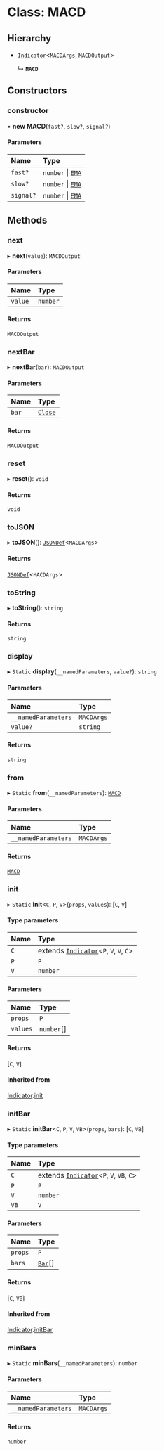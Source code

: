 # Class: MACD

## Hierarchy

- [`Indicator`](Indicator.md)<`MACDArgs`, `MACDOutput`\>

  ↳ **`MACD`**

## Constructors

### constructor

• **new MACD**(`fast?`, `slow?`, `signal?`)

#### Parameters

| Name      | Type                        |
| :-------- | :-------------------------- |
| `fast?`   | `number` \| [`EMA`](EMA.md) |
| `slow?`   | `number` \| [`EMA`](EMA.md) |
| `signal?` | `number` \| [`EMA`](EMA.md) |

## Methods

### next

▸ **next**(`value`): `MACDOutput`

#### Parameters

| Name    | Type     |
| :------ | :------- |
| `value` | `number` |

#### Returns

`MACDOutput`

### nextBar

▸ **nextBar**(`bar`): `MACDOutput`

#### Parameters

| Name  | Type                              |
| :---- | :-------------------------------- |
| `bar` | [`Close`](../interfaces/Close.md) |

#### Returns

`MACDOutput`

### reset

▸ **reset**(): `void`

#### Returns

`void`

### toJSON

▸ **toJSON**(): [`JSONDef`](../modules.md#jsondef)<`MACDArgs`\>

#### Returns

[`JSONDef`](../modules.md#jsondef)<`MACDArgs`\>

### toString

▸ **toString**(): `string`

#### Returns

`string`

### display

▸ `Static` **display**(`__namedParameters`, `value?`): `string`

#### Parameters

| Name                | Type       |
| :------------------ | :--------- |
| `__namedParameters` | `MACDArgs` |
| `value?`            | `string`   |

#### Returns

`string`

### from

▸ `Static` **from**(`__namedParameters`): [`MACD`](MACD.md)

#### Parameters

| Name                | Type       |
| :------------------ | :--------- |
| `__namedParameters` | `MACDArgs` |

#### Returns

[`MACD`](MACD.md)

### init

▸ `Static` **init**<`C`, `P`, `V`\>(`props`, `values`): [`C`, `V`]

#### Type parameters

| Name | Type                                                     |
| :--- | :------------------------------------------------------- |
| `C`  | extends [`Indicator`](Indicator.md)<`P`, `V`, `V`, `C`\> |
| `P`  | `P`                                                      |
| `V`  | `number`                                                 |

#### Parameters

| Name     | Type       |
| :------- | :--------- |
| `props`  | `P`        |
| `values` | `number`[] |

#### Returns

[`C`, `V`]

#### Inherited from

[Indicator](Indicator.md).[init](Indicator.md#init)

### initBar

▸ `Static` **initBar**<`C`, `P`, `V`, `VB`\>(`props`, `bars`): [`C`, `VB`]

#### Type parameters

| Name | Type                                                      |
| :--- | :-------------------------------------------------------- |
| `C`  | extends [`Indicator`](Indicator.md)<`P`, `V`, `VB`, `C`\> |
| `P`  | `P`                                                       |
| `V`  | `number`                                                  |
| `VB` | `V`                                                       |

#### Parameters

| Name    | Type                         |
| :------ | :--------------------------- |
| `props` | `P`                          |
| `bars`  | [`Bar`](../modules.md#bar)[] |

#### Returns

[`C`, `VB`]

#### Inherited from

[Indicator](Indicator.md).[initBar](Indicator.md#initbar)

### minBars

▸ `Static` **minBars**(`__namedParameters`): `number`

#### Parameters

| Name                | Type       |
| :------------------ | :--------- |
| `__namedParameters` | `MACDArgs` |

#### Returns

`number`
